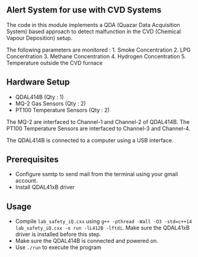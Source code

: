 ## Alert System for use with CVD Systems

The code in this module implements a QDA (Quazar Data Acquisition System) based approach to detect malfunction in the CVD (Chemical Vapour Deposition) setup.

The following parameters are monitored :
    1. Smoke Concentration
    2. LPG Concentration
    3. Methane Concentration
    4. Hydrogen Concentration
    5. Temperature outside the CVD furnace

## Hardware Setup

- QDAL414B (Qty : 1)
- MQ-2 Gas Sensors (Qty : 2)
- PT100 Temperature Sensors (Qty : 2)

The MQ-2 are interfaced to Channel-1 and Channel-2 of QDAL414B. The PT100 Temperature Sensors are interfaced to Channel-3 and Channel-4.

The QDAL414B is connected to a computer using a USB interface.

## Prerequisites

- Configure ssmtp to send mail from the terminal using your gmail account.
- Install QDAL41xB driver

## Usage

- Compile `lab_safety_iQ.cxx` using `g++ -pthread -Wall -O3 -std=c++14 lab_safety_iQ.cxx -o run -lL412B -lftdi`. Make sure the QDAL41xB driver is installed before this step.
- Make sure the QDAL414B is connected and powered on.
- Use `./run` to execute the program
